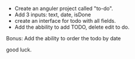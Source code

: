  - Create an anguler project called "to-do".
 - Add 3 inputs: text, date, isDone
 - create an interface for todo with all fields.
 - Add the abbility to add TODO, delete edit to do.
 
 Bonus: Add the ability to order the todo by date

 good luck.
